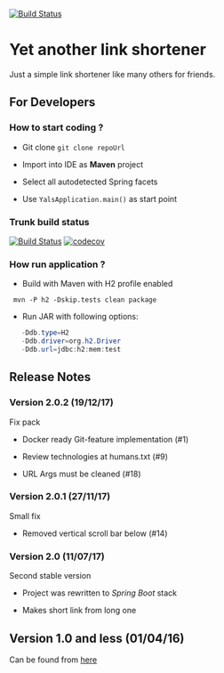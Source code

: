 [![Build Status](https://travis-ci.org/yadevee/yals.svg?branch=master)](https://travis-ci.org/yadevee/yals)

# Yet another link shortener

Just a simple link shortener like many others for friends.

## For Developers
### How to start coding ?

* Git clone ``` git clone repoUrl ```

* Import into IDE as **Maven** project

* Select all autodetected Spring facets

* Use ``` YalsApplication.main() ``` as start point

### Trunk build status

[![Build Status](https://travis-ci.org/yadevee/yals.svg?branch=trunk)](https://travis-ci.org/yadevee/yals)
[![codecov](https://codecov.io/gh/yadevee/yals/branch/trunk/graph/badge.svg)](https://codecov.io/gh/yadevee/yals)

### How run application ?
* Build with Maven with H2 profile enabled

``` mvn -P h2 -Dskip.tests clean package```

* Run JAR with following options:

``` java 
   -Ddb.type=H2 
   -Ddb.driver=org.h2.Driver
   -Ddb.url=jdbc:h2:mem:test
```

## Release Notes
### Version 2.0.2 (19/12/17)
Fix pack

* Docker ready Git-feature implementation (#1)

* Review technologies at humans.txt (#9)

* URL Args must be cleaned (#18)

### Version 2.0.1 (27/11/17)
Small fix

* Removed vertical scroll bar below (#14)

### Version 2.0 (11/07/17)
Second stable version

* Project was rewritten to _Spring Boot_ stack

* Makes short link from long one

## Version 1.0 and less (01/04/16)

Can be found from [here](https://github.com/yadevee/yals-play/blob/trunk/README.md#yet-another-link-shortener)
